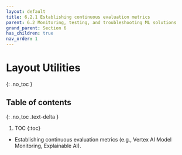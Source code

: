 ```yaml
---
layout: default
title: 6.2.1 Establishing continuous evaluation metrics
parent: 6.2 Monitoring, testing, and troubleshooting ML solutions
grand_parent: Section 6
has_children: true
nav_order: 1
---
```


# Layout Utilities
{: .no_toc }

## Table of contents
{: .no_toc .text-delta }

1. TOC
{:toc}


* Establishing continuous evaluation metrics (e.g., Vertex AI Model Monitoring, Explainable AI).

